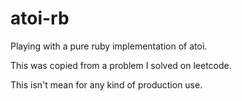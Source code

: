 # atoi-rb
Playing with a pure ruby implementation of atoi.

This was copied from a problem I solved on leetcode.

This isn't mean for any kind of production use.
